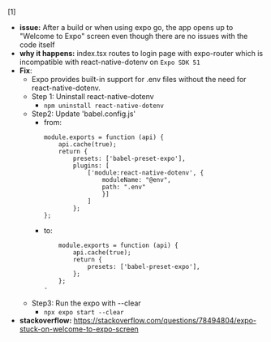 [1]

- **issue:** After a build or when using expo go, the app opens up to "Welcome to Expo" screen even though there are no
  issues with the code itself
- **why it happens:** index.tsx routes to login page with expo-router which is incompatible with react-native-dotenv on
  `Expo SDK 51`
- **Fix**:
    - Expo provides built-in support for .env files without the need for react-native-dotenv.
    - Step 1: Uninstall react-native-dotenv
        - ```npm uninstall react-native-dotenv ```
    - Step2: Update 'babel.config.js'
        - from:
            ```aiignore
            module.exports = function (api) {
                api.cache(true);
                return {
                    presets: ['babel-preset-expo'],
                    plugins: [
                        ['module:react-native-dotenv', {
                            moduleName: "@env",
                            path: ".env"
                            }]
                        ]
                    };
            };
        - to:
            ```aiignore
                module.exports = function (api) {
                    api.cache(true);
                    return {
                        presets: ['babel-preset-expo'],
                    };
                };
            -
    - Step3: Run the expo with --clear
        - ```npx expo start --clear ```
- **stackoverflow:** https://stackoverflow.com/questions/78494804/expo-stuck-on-welcome-to-expo-screen


